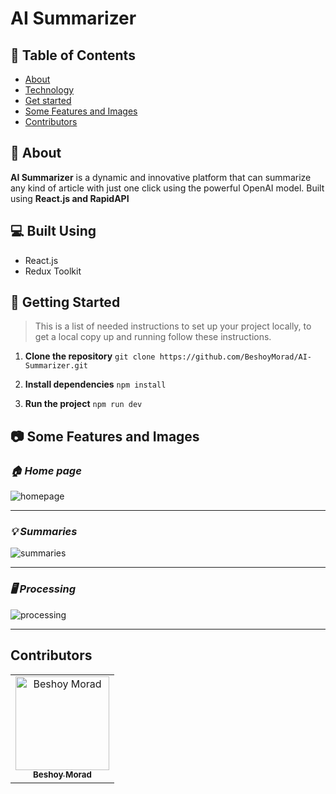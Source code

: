 # AI Summarizer

## 📝 Table of Contents

- [About](#about)
- [Technology](#tech)
- [Get started](#get-started)
- [Some Features and Images](#features)
- [Contributors](#Contributors)

## 📖 About <a name = "about"></a>

**AI Summarizer** is a dynamic and innovative platform that can summarize any kind of article with just one click using the powerful OpenAI model. Built using **React.js and RapidAPI**

## 💻 Built Using <a name = "tech"></a>

- React.js
- Redux Toolkit

## 🏁 Getting Started <a name = "get-started"></a>

> This is a list of needed instructions to set up your project locally, to get a local copy up and running follow these instructions.

1. **Clone the repository**
   `git clone https://github.com/BeshoyMorad/AI-Summarizer.git`

2. **Install dependencies**
   `npm install`

3. **Run the project**
   `npm run dev`

## 📷 Some Features and Images <a name = "features"></a>

### _🏠 Home page_

![homepage](https://github.com/BeshoyMorad/AI-Summarizer/assets/82404564/d16f4c8c-521e-4aa6-a993-e3c3da698603)

---

### _💡 Summaries_

![summaries](https://github.com/BeshoyMorad/AI-Summarizer/assets/82404564/0e114b7d-5e2f-4ea3-a305-083f34ee2f2d)

---

### _🖥️ Processing_

![processing](https://github.com/BeshoyMorad/AI-Summarizer/assets/82404564/4c747abb-1bed-4533-9265-896890351fcf)

---

## Contributors <a name = "Contributors"></a>

<table>
  <tr>
    <td align="center">
    <a href="https://github.com/BeshoyMorad" target="_black">
    <img src="https://avatars.githubusercontent.com/u/82404564?v=4" width="150px;" alt="Beshoy Morad"/>
    <br />
    <sub><b>Beshoy Morad</b></sub></a>
    </td>
  </tr>
 </table>
